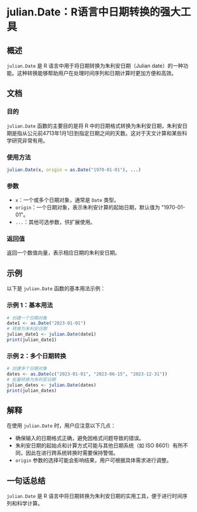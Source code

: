 <!--
Meta Description: # julian.Date：R语言中日期转换的强大工具 ## 概述 `julian.Date` 是 R 语言中用于将日期转换为朱利安日期（Julian date）的一种功能。这种转换能够帮助用户在处理时间序列和日期计算时更加方便和高效。 ## 文档 ### 目的 `julian.Date` 函数的主...
Meta Keywords: date, julian, 2023, origin, 1970
-->

# julian.Date：R语言中日期转换的强大工具

## 概述
`julian.Date` 是 R 语言中用于将日期转换为朱利安日期（Julian date）的一种功能。这种转换能够帮助用户在处理时间序列和日期计算时更加方便和高效。

## 文档
### 目的
`julian.Date` 函数的主要目的是将 R 中的日期格式转换为朱利安日期，朱利安日期是指从公元前4713年1月1日到指定日期之间的天数。这对于天文计算和某些科学研究非常有用。

### 使用方法
```R
julian.Date(x, origin = as.Date("1970-01-01"), ...)
```

### 参数
- `x`：一个或多个日期对象，通常是 `Date` 类型。
- `origin`：一个日期对象，表示朱利安计算的起始日期，默认值为 "1970-01-01"。
- `...`：其他可选参数，供扩展使用。

### 返回值
返回一个数值向量，表示相应日期的朱利安日期。

## 示例
以下是 `julian.Date` 函数的基本用法示例：

### 示例 1：基本用法
```R
# 创建一个日期对象
date1 <- as.Date("2023-01-01")
# 转换为朱利安日期
julian_date1 <- julian.Date(date1)
print(julian_date1)
```

### 示例 2：多个日期转换
```R
# 创建多个日期对象
dates <- as.Date(c("2023-01-01", "2023-06-15", "2023-12-31"))
# 批量转换为朱利安日期
julian_dates <- julian.Date(dates)
print(julian_dates)
```

## 解释
在使用 `julian.Date` 时，用户应注意以下几点：
- 确保输入的日期格式正确，避免因格式问题导致的错误。
- 朱利安日期的起始点和计算方式可能与其他日期系统（如 ISO 8601）有所不同，因此在进行跨系统转换时需要保持警惕。
- `origin` 参数的选择可能会影响结果，用户可根据具体需求进行调整。

## 一句话总结
`julian.Date` 是 R 语言中将日期转换为朱利安日期的实用工具，便于进行时间序列和科学计算。